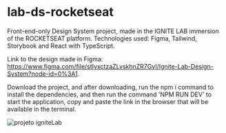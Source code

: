# lab-ds-rocketseat
Front-end-only Design System project, made in the IGNITE LAB immersion of the ROCKETSEAT platform.
Technologies used: Figma, Tailwind, Storybook and React with TypeScript.

Link to the design made in Figma: https://www.figma.com/file/stIyxctzaZLvskhnZR7GyI/Ignite-Lab-Design-System?node-id=0%3A1.

Download the project, and after downloading, run the npm i command to install the dependencies, and then run the command 'NPM RUN DEV' to start the application, copy and paste the link in the browser that will be available in the terminal.

![projeto igniteLab](https://user-images.githubusercontent.com/90476647/195645944-fe79a334-0270-4e9e-a9ee-6f320f8cba97.png)

